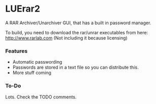 # LUErar2

A RAR Archiver/Unarchiver GUI, that has a built in password manager.

To build, you need to download the rar/unrar executables from here: http://www.rarlab.com (Not including it because licensing)

### Features
* Automatic passwording
* Passwords are stored in a text file so you can distribute this.
* More stuff coming

### To-Do
Lots. Check the TODO comments.

